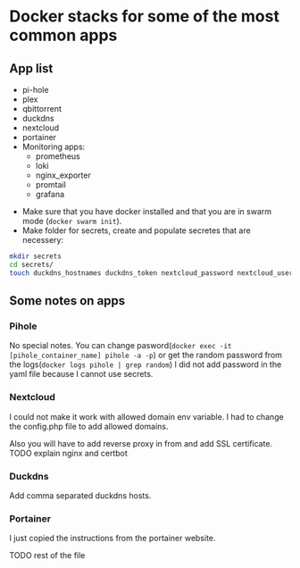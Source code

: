 # Docker stacks for some of the most common apps

## App list
* pi-hole
* plex
* qbittorrent
* duckdns
* nextcloud
* portainer
* Monitoring apps:
  * prometheus
  * loki
  * nginx_exporter
  * promtail
  * grafana
  
  
- Make sure that you have docker installed and that you are in swarm mode (`docker swarm init`).
- Make folder for secrets, create and populate secretes that are necessery:
```bash
mkdir secrets
cd secrets/
touch duckdns_hostnames duckdns_token nextcloud_password nextcloud_user postgres_db postgres_password postgres_user
```

## Some notes on apps

### Pihole
No special notes. You can change pasword(`docker exec -it [pihole_container_name] pihole -a -p`) or get the random password from the logs(`docker logs pihole | grep random`)
I did not add password in the yaml file because I cannot use secrets.

### Nextcloud
I could not make it work with allowed domain env variable. I had to change the config.php file to add allowed domains.

Also you will have to add reverse proxy in from and add SSL certificate.
TODO explain nginx and certbot

### Duckdns
Add comma separated duckdns hosts.

### Portainer
I just copied the instructions from the portainer website.

TODO rest of the file
